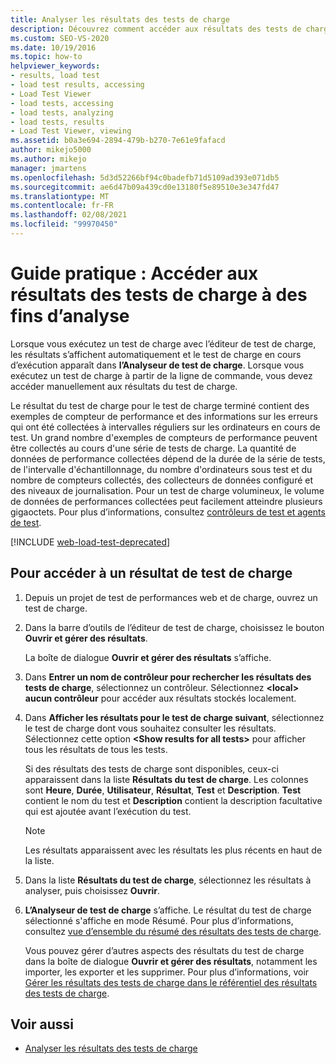 ```yaml
---
title: Analyser les résultats des tests de charge
description: Découvrez comment accéder aux résultats des tests de charge pour l’analyse, soit automatiquement via l’analyseur de test de charge, soit manuellement pour les tests à partir de la ligne de commande.
ms.custom: SEO-VS-2020
ms.date: 10/19/2016
ms.topic: how-to
helpviewer_keywords:
- results, load test
- load test results, accessing
- Load Test Viewer
- load tests, accessing
- load tests, analyzing
- load tests, results
- Load Test Viewer, viewing
ms.assetid: b0a3e694-2894-479b-b270-7e61e9fafacd
author: mikejo5000
ms.author: mikejo
manager: jmartens
ms.openlocfilehash: 5d3d52266bf94c0badefb71d5109ad393e071db5
ms.sourcegitcommit: ae6d47b09a439cd0e13180f5e89510e3e347fd47
ms.translationtype: MT
ms.contentlocale: fr-FR
ms.lasthandoff: 02/08/2021
ms.locfileid: "99970450"
---
```

# <a name="how-to-access-load-test-results-for-analysis"></a>Guide pratique : Accéder aux résultats des tests de charge à des fins d’analyse

Lorsque vous exécutez un test de charge avec l’éditeur de test de charge, les résultats s’affichent automatiquement et le test de charge en cours d’exécution apparaît dans **l’Analyseur de test de charge**. Lorsque vous exécutez un test de charge à partir de la ligne de commande, vous devez accéder manuellement aux résultats du test de charge.

Le résultat du test de charge pour le test de charge terminé contient des exemples de compteur de performance et des informations sur les erreurs qui ont été collectées à intervalles réguliers sur les ordinateurs en cours de test. Un grand nombre d'exemples de compteurs de performance peuvent être collectés au cours d'une série de tests de charge. La quantité de données de performance collectées dépend de la durée de la série de tests, de l'intervalle d'échantillonnage, du nombre d'ordinateurs sous test et du nombre de compteurs collectés, des collecteurs de données configuré et des niveaux de journalisation. Pour un test de charge volumineux, le volume de données de performances collectées peut facilement atteindre plusieurs gigaoctets. Pour plus d’informations, consultez [contrôleurs de test et agents de test](configure-test-agents-and-controllers-for-load-tests.md).

[!INCLUDE [web-load-test-deprecated](includes/web-load-test-deprecated.md)]

## <a name="to-access-a-load-test-result"></a>Pour accéder à un résultat de test de charge

1. Depuis un projet de test de performances web et de charge, ouvrez un test de charge.

2. Dans la barre d’outils de l’éditeur de test de charge, choisissez le bouton **Ouvrir et gérer des résultats**.

     La boîte de dialogue **Ouvrir et gérer des résultats** s’affiche.

3. Dans **Entrer un nom de contrôleur pour rechercher les résultats des tests de charge**, sélectionnez un contrôleur. Sélectionnez **\<local> aucun contrôleur** pour accéder aux résultats stockés localement.

4. Dans **Afficher les résultats pour le test de charge suivant**, sélectionnez le test de charge dont vous souhaitez consulter les résultats. Sélectionnez cette option **\<Show results for all tests>** pour afficher tous les résultats de tous les tests.

     Si des résultats des tests de charge sont disponibles, ceux-ci apparaissent dans la liste **Résultats du test de charge**. Les colonnes sont **Heure**, **Durée**, **Utilisateur**, **Résultat**, **Test** et **Description**. **Test** contient le nom du test et **Description** contient la description facultative qui est ajoutée avant l’exécution du test.

    > [!NOTE]
    > Les résultats apparaissent avec les résultats les plus récents en haut de la liste.

5. Dans la liste **Résultats du test de charge**, sélectionnez les résultats à analyser, puis choisissez **Ouvrir**.

6. **L’Analyseur de test de charge** s’affiche. Le résultat du test de charge sélectionné s'affiche en mode Résumé. Pour plus d’informations, consultez [vue d’ensemble du résumé des résultats des tests de charge](../test/load-test-results-summary-overview.md).

     Vous pouvez gérer d’autres aspects des résultats du test de charge dans la boîte de dialogue **Ouvrir et gérer des résultats**, notamment les importer, les exporter et les supprimer. Pour plus d’informations, voir [Gérer les résultats des tests de charge dans le référentiel des résultats des tests de charge](../test/manage-load-test-results-in-the-load-test-results-repository.md).

## <a name="see-also"></a>Voir aussi

- [Analyser les résultats des tests de charge](../test/analyze-load-test-results-using-the-load-test-analyzer.md)
